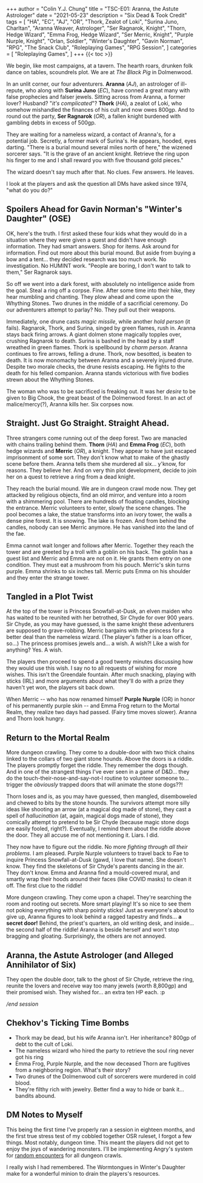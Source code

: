 +++
author = "Colin Y.J. Chung"
title = "TSC-E01: Aranna, the Astute Astrologer"
date = "2021-05-23"
description = "Six Dead & Took Credit"
tags = [
"HA",
"EC",
"AJ",
"OR",
"Thork, Zealot of Loki",
"Surina Juno, Charltan",
"Aranna Weaver, Astrologer",
"Ser Ragnarok, Knight",
"Thorn, Hedge Wizard",
"Emma Frog, Hedge Wizard",
"Ser Merric, Knight",
"Purple Nurple, Knight",
"Orlan, Soldier",
"Winter's Daughter",
"Gavin Norman",
"RPG",
"The Snack Club",
"Roleplaying Games",
"RPG Session",
]
categories = [
"Roleplaying Games",
]
+++
{{< toc >}}

We begin, like most campaigns, at a tavern. The hearth roars, drunken folk dance on tables, scoundrels plot. We are at _The Black Pig_ in Dolmenwood. 

In an unlit corner, our four adventurers. **Aranna** (_AJ_), an astrologer of ill-repute, who along with **Surina Juno** (_EC_), have conned a great many with false prophecies and falser jewels. Sitting across from Aranna, a former lover? Husband? "_it's complicated_"? **Thork** (_HA_), a zealot of Loki, who somehow mishandled the finances of his cult and now owes 800gp. And to round out the party, **Ser Ragnarok** (_OR_), a fallen knight burdened with gambling debts in excess of 500gp.

They are waiting for a nameless wizard, a contact of Aranna's, for a potential job. Secretly, a former mark of Surina's. He appears, hooded, eyes darting. "There is a burial mound several miles north of here," the wizened sorcerer says. "It is the grave of an ancient knight. Retrieve the ring upon his finger to me and I shall reward you with five thousand gold pieces."

The wizard doesn't say much after that. No clues. Few answers. He leaves.

I look at the players and ask the question all DMs have asked since 1974, "what do you do?"

## Spoilers Ahead for Gavin Norman's "Winter's Daughter" (OSE)

OK, here's the truth. I first asked these four kids what they would do in a situation where they were given a quest and didn't have enough information. They had smart answers. Shop for items. Ask around for information. Find out more about this burial mound. But aside from buying a bow and a tent... they decided research was too much work. No investigation. No HUMINT work. "People are boring, I don't want to talk to them," Ser Ragnarok says.

So off we went into a dark forest, with absolutely no intelligence aside from the goal. Steal a ring off a corpse. Fine. After some time into their hike, they hear mumbling and chanting. They plow ahead and come upon the Whything Stones. Two drunes in the middle of a sacrificial ceremony. Do our adventurers attempt to parlay? No. They pull out their weapons.

Immediately, one drune casts _magic missile_, while another _hold person_ (it fails). Ragnarok, Thork, and Surina, singed by green flames, rush in. Aranna stays back firing arrows. A giant dolmen stone magically topples over, crushing Ragnarok to death. Surina is bashed in the head by a staff wreathed in green flames. Thork is spellbound by _charm person_. Aranna continues to fire arrows, felling a drune. Thork, now besotted, is beaten to death. It is now monomachy between Aranna and a severely injured drune. Despite two morale checks, the drune resists escaping. He fights to the death for his felled companion. Aranna stands victorious with five bodies strewn about the Whything Stones. 

The woman who was to be sacrificed is freaking out. It was her _desire_ to be given to Big Chook, the great beast of the Dolmenwood forest. In an act of malice/mercy(?), Aranna kills her. Six corpses now.

## Straight. Just Go Straight. Straight Ahead.

Three strangers come running out of the deep forest. Two are manacled with chains trailing behind them. **Thorn** (_HA_) and **Emma Frog** (_EC_), both hedge wizards and **Merric** (_OR_), a knight. They appear to have just escaped imprisonment of some sort. They don't know what to make of the ghastly scene before them. Aranna tells them she murdered all six... y'know, for reasons. They believe her. And on very thin plot development, decide to join her on a quest to retrieve a ring from a dead knight.

They reach the burial mound. We are in dungeon crawl mode now. They get attacked by religious objects, find an old mirror, and venture into a room with a shimmering pool. There are hundreds of floating candles, blocking the entrance. Merric volunteers to enter, slowly the scene changes. The pool becomes a lake, the statue transforms into an ivory tower, the walls a dense pine forest. It is snowing. The lake is frozen. And from behind the candles, nobody can see Merric anymore. He has vanished into the land of the fae.

Emma cannot wait longer and follows after Merric. Together they reach the tower and are greeted by a troll with a goblin on his back. The goblin has a guest list and Merric and Emma are not on it. He grants them entry on one condition. They must eat a mushroom from his pouch. Merric's skin turns purple. Emma shrinks to six inches tall. Merric puts Emma on his shoulder and they enter the strange tower.

## Tangled in a Plot Twist

At the top of the tower is Princess Snowfall-at-Dusk, an elven maiden who has waited to be reunited with her betrothed, Sir Chyde for over 900 years. Sir Chyde, as you may have guessed, is the same knight these adventurers are supposed to grave-robbing. Merric bargains with the princess for a better deal than the nameless wizard. (The player's father is a loan officer, so...) The princess promises jewels and... a wish. A wish?! Like a wish for anything? Yes. A wish.

The players then proceed to spend a good twenty minutes discussing how they would use this wish. I say no to all requests of wishing for more wishes. This isn't the Greendale fountain. After much snacking, playing with sticks (IRL) and more arguments about what they'll do with a prize they haven't yet won, the players sit back down.

When Merric -- who has now renamed himself **Purple Nurple** (OR) in honor of his permanently purple skin -- and Emma Frog return to the Mortal Realm, they realize two days had passed. (Fairy time moves slower). Aranna and Thorn look hungry.

## Return to the Mortal Realm

More dungeon crawling. They come to a double-door with two thick chains linked to the collars of two giant stone hounds. Above the doors is a riddle. The players promptly forget the riddle. They remember the dogs though. And in one of the strangest things I've ever seen in a game of D&D... they do the touch-their-nose-and-say-not-I routine to volunteer someone to... trigger the _obviously_ trapped doors that will animate the stone dogs??!

Thorn loses and is, as you may have guessed, then mangled, disemboweled and chewed to bits by the stone hounds. The survivors attempt more silly ideas like shooting an arrow (at a magical dog made of stone), they cast a spell of _hallucination_ (at, again, magical dogs made of stone), they comically attempt to pretend to be Sir Chyde (because magic stone dogs are easily fooled, right?). Eventually, I remind them about the riddle above the door. They all accuse me of not mentioning it. Liars. I did.

They now have to figure out the riddle. No more _fighting through all their problems_. I am pleased. Purple Nurple volunteers to travel back to Fae to inquire Princess Snowfall-at-Dusk (gawd, I love that name). She doesn't know. They find the skeletons of Sir Chyde's parents dancing in the air. They don't know. Emma and Aranna find a mould-covered mural, and smartly wrap their hoods around their faces (like COVID masks) to clean it off. The first clue to the riddle!

More dungeon crawling. They come upon a chapel. They're searching the room and rooting out secrets. More smart playing! It's so nice to see them not poking everything with sharp pointy sticks! Just as everyone's about to give up, Aranna figures to look behind a ragged tapestry and finds... **a secret door!** Behind, the priest's quarters, an old writing desk, and inside... the second half of the riddle! Aranna is beside herself and won't stop bragging and gloating. Surprisingly, the others are not annoyed.

## Aranna, the Astute Astrologer (and Alleged Annihilator of Six)

They open the double door, talk to the ghost of Sir Chyde, retrieve the ring, reunite the lovers and receive way too many jewels (worth 8,800gp) and their promised wish. They wished for... an extra ten HP each. :p

_/end session_

## Chekhov's Ticking Time Bombs

* Thork may be dead, but his wife Aranna isn't. Her inheritance? 800gp of debt to the cult of Loki.
* The nameless wizard who hired the party to retrieve the soul ring never got his ring
* Emma Frog, Purple Nurple, and the now deceased Thorn are fugitives from a neighboring region. What's their story?
* Two drunes of the Dolmenwood cult of sorcerers were murdered in cold blood.
* They're filthy rich with jewelry. Better find a way to hide or bank it... bandits abound.

## DM Notes to Myself

This being the first time I've properly ran a session in eighteen months, and the first true stress test of my cobbled together OSR ruleset, I forgot a few things. Most notably, dungeon time. This meant the players did not get to enjoy the joys of wandering monsters. I'll be implementing Angry's system for [random encounters](https://theangrygm.com/redesigning-random-encounters-1/) for all dungeon crawls.

I really wish I had remembered. The Wormtongues in Winter's Daughter make for a wonderful minion to drain the players's resources.
